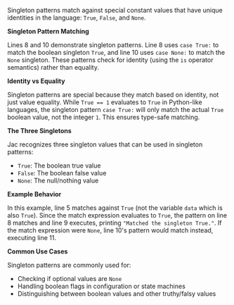 Singleton patterns match against special constant values that have unique identities in the language: `True`, `False`, and `None`.

**Singleton Pattern Matching**

Lines 8 and 10 demonstrate singleton patterns. Line 8 uses `case True:` to match the boolean singleton `True`, and line 10 uses `case None:` to match the `None` singleton. These patterns check for identity (using the `is` operator semantics) rather than equality.

**Identity vs Equality**

Singleton patterns are special because they match based on identity, not just value equality. While `True == 1` evaluates to `True` in Python-like languages, the singleton pattern `case True:` will only match the actual `True` boolean value, not the integer `1`. This ensures type-safe matching.

**The Three Singletons**

Jac recognizes three singleton values that can be used in singleton patterns:
- `True`: The boolean true value
- `False`: The boolean false value
- `None`: The null/nothing value

**Example Behavior**

In this example, line 5 matches against `True` (not the variable `data` which is also `True`). Since the match expression evaluates to `True`, the pattern on line 8 matches and line 9 executes, printing `"Matched the singleton True."`. If the match expression were `None`, line 10's pattern would match instead, executing line 11.

**Common Use Cases**

Singleton patterns are commonly used for:
- Checking if optional values are `None`
- Handling boolean flags in configuration or state machines
- Distinguishing between boolean values and other truthy/falsy values
